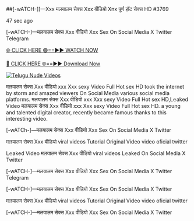 ##[-wATCH-]]—Xxx मलयालम सेक्स Xxx वीडियो Xnx पूर्ण हॉट सेक्स HD #3769

47 sec ago

[-wATCH-]—मलयालम सेक्स Xxx वीडियो Xxx Sex On Social Media X Twitter Telegram

[🌐 CLICK HERE 🟢==►► WATCH NOW](https://hqvideonet.blogspot.com/2025/02/ngthb.html)

[🔴 CLICK HERE 🌐==►► Download Now](https://hqvideonet.blogspot.com/2025/02/ngthb.html)

[![Telugu Nude Videos](https://i.imgur.com/dJHk4Zq.gif)](https://hqvideonet.blogspot.com/2025/02/ngthb.html)

मलयालम सेक्स Xxx वीडियो xxx Xxx sexy Video Full Hot sex HD took the internet by storm and amazed viewers On Social Media various social media platforms. मलयालम सेक्स Xxx वीडियो xxx Xxx sexy Video Full Hot sex HD,L𝚎aked Video मलयालम सेक्स Xxx वीडियो xxx Xxx sexy Video Full Hot sex HD. a young and talented digital creator, recently became famous thanks to this interesting video.

[-wATCh-]—मलयालम सेक्स Xxx वीडियो Xxx Sex On Social Media X Twitter

मलयालम सेक्स Xxx वीडियो viral videos Tutorial Original Video video oficial twitter

L𝚎aked Video मलयालम सेक्स Xxx वीडियो viral videos L𝚎aked On Social Media X Twitter

[-wATCH-]—मलयालम सेक्स Xxx वीडियो Xxx Sex On Social Media X Twitter Telegram

[-wATCH-]—मलयालम सेक्स Xxx वीडियो Xxx Sex On Social Media X Twitter

मलयालम सेक्स Xxx वीडियो viral videos Tutorial Original Video video oficial twitter

[-wATCH-]—मलयालम सेक्स Xxx वीडियो Xxx Sex On Social Media X Twitter